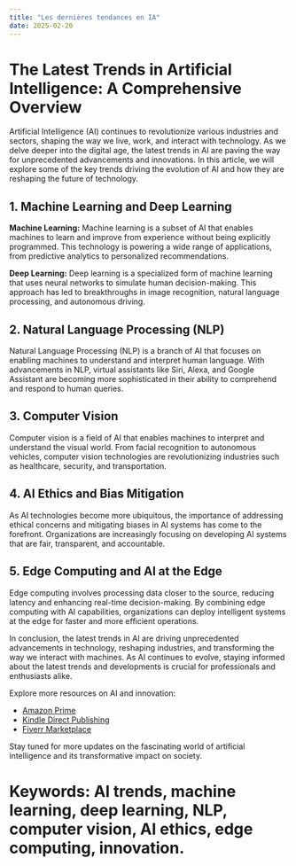```yaml
---
title: "Les dernières tendances en IA"
date: 2025-02-20
---
```


# The Latest Trends in Artificial Intelligence: A Comprehensive Overview

Artificial Intelligence (AI) continues to revolutionize various industries and sectors, shaping the way we live, work, and interact with technology. As we delve deeper into the digital age, the latest trends in AI are paving the way for unprecedented advancements and innovations. In this article, we will explore some of the key trends driving the evolution of AI and how they are reshaping the future of technology.

## 1. Machine Learning and Deep Learning

**Machine Learning:** Machine learning is a subset of AI that enables machines to learn and improve from experience without being explicitly programmed. This technology is powering a wide range of applications, from predictive analytics to personalized recommendations.

**Deep Learning:** Deep learning is a specialized form of machine learning that uses neural networks to simulate human decision-making. This approach has led to breakthroughs in image recognition, natural language processing, and autonomous driving.

## 2. Natural Language Processing (NLP)

Natural Language Processing (NLP) is a branch of AI that focuses on enabling machines to understand and interpret human language. With advancements in NLP, virtual assistants like Siri, Alexa, and Google Assistant are becoming more sophisticated in their ability to comprehend and respond to human queries.

## 3. Computer Vision

Computer vision is a field of AI that enables machines to interpret and understand the visual world. From facial recognition to autonomous vehicles, computer vision technologies are revolutionizing industries such as healthcare, security, and transportation.

## 4. AI Ethics and Bias Mitigation

As AI technologies become more ubiquitous, the importance of addressing ethical concerns and mitigating biases in AI systems has come to the forefront. Organizations are increasingly focusing on developing AI systems that are fair, transparent, and accountable.

## 5. Edge Computing and AI at the Edge

Edge computing involves processing data closer to the source, reducing latency and enhancing real-time decision-making. By combining edge computing with AI capabilities, organizations can deploy intelligent systems at the edge for faster and more efficient operations.

In conclusion, the latest trends in AI are driving unprecedented advancements in technology, reshaping industries, and transforming the way we interact with machines. As AI continues to evolve, staying informed about the latest trends and developments is crucial for professionals and enthusiasts alike.

Explore more resources on AI and innovation:
- [Amazon Prime](https://www.amazon.fr/amazonprime?_encoding=UTF8&primeCampaignId=prime_assoc_ft&tag=zenzen0d-21France)
- [Kindle Direct Publishing](https://www.amazon.fr/kindle-dbs/hz/signup?tag=zenzen0d-21France)
- [Fiverr Marketplace](https://go.fiverr.com/visit/?bta=1071918&brand=fiverrmarketplace)

Stay tuned for more updates on the fascinating world of artificial intelligence and its transformative impact on society.

# Keywords: AI trends, machine learning, deep learning, NLP, computer vision, AI ethics, edge computing, innovation.